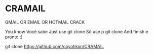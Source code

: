 # CRAMAIL
GMAIL OR EMAIL OR HOTMAIL CRACK

You know
Você sabe
Just use git clone
Só use p git clone
And finish
e pronto  :)


git clone https://github.com/coyotikon/CRAMAIL
